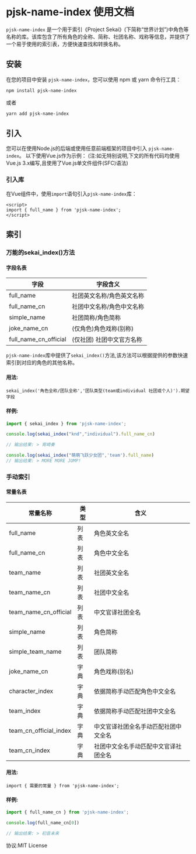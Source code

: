 # pjsk-name-index 使用文档
`pjsk-name-index` 是一个用于索引《Project Sekai》(下简称“世界计划”)中角色等名称的库。该库包含了所有角色的全称、简称、社团名称、戏称等信息，并提供了一个易于使用的索引表，方便快速查找和转换名称。
## 安装
在您的项目中安装 `pjsk-name-index`，您可以使用 npm 或 yarn 命令行工具：
```bash
npm install pjsk-name-index
```
或者
```bash
yarn add pjsk-name-index
```
## 引入
您可以在使用Node.js的后端或使用任意前端框架的项目中引入 `pjsk-name-index`。
以下使用Vue.js作为示例：
(注:如无特别说明,下文的所有代码均使用Vue.js 3.x编写,且使用了Vue.js单文件组件(SFC)语法)

### 引入库
在Vue组件中，使用`import`语句引入`pjsk-name-index`库：
``` vue
<script>
import { full_name } from 'pjsk-name-index';
</script>
```
## 索引


### 万能的sekai_index()方法
#### 字段名表

| 字段  | 字段含义                |
| ------------ |---------------------|
| full_name  | 社团英文名称/角色英文名称       |
| full_name_cn  | 社团中文名称/角色中文名称 |
|  simple_name | 社团简称/角色简称           |
| joke_name_cn  | (仅角色)角色戏称(别称)       |
| full_name_cn_official  | (仅社团) 社团中文官方名称      |


`pjsk-name-index`库中提供了`sekai_index()`方法,该方法可以根据提供的参数快速索引到对应的角色的其他名称。  
#### 用法:  
`sekai_index('角色全称/团队全称','团队类型(team或individual 社团或个人)').期望字段`  
#### 样例:
``` js
import { sekai_index } from 'pjsk-name-index';

console.log(sekai_index("knd","individual").full_name_cn)

// 输出结果: > 宵崎奏

console.log(sekai_index("萌萌飞跃少女团",'team').full_name)
// 输出结果: > MORE MORE JUMP!
```
### 手动索引

#### 常量名表
| 常量名称 | 类型  | 含义  |
| ------------ | ------------ | ------------ |
|  full_name |  列表 | 角色英文全名  |
| full_name_cn  | 列表  | 角色中文全名  |
| team_name  | 列表  |  社团英文全名 |
| team_name_cn  |  列表 | 社团中文全名  |
|  team_name_cn_official | 列表  |  中文官译社团全名 |
| simple_name  | 列表  | 角色简称  |
|  simple_team_name | 列表  | 团队简称  |
| joke_name_cn  |  字典 |  角色戏称(别名) |
| character_index  |  字典 |  依据简称手动匹配角色中文全名 |
| team_index  | 字典  | 依据简称手动匹配社团中文全名  |
| team_cn_official_index  | 字典  |  中文官译社团全名手动匹配社团中文全名 |
| team_cn_index  | 字典  |  社团中文全名手动匹配中文官译社团全名 |

#### 用法:
`import { 需要的常量 } from 'pjsk-name-index';`

#### 样例:
``` js
import { full_name_cn } from 'pjsk-name-index';

console.log(full_name_cn[0])

// 输出结果: > 初音未来
```

协议:MIT License